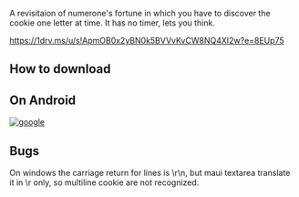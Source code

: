 A revisitaion of numerone's fortune in which you have to discover the cookie one letter at time.
It has no timer, lets you think.

https://1drv.ms/u/s!ApmOB0x2yBN0k5BVVvKvCW8NQ4XI2w?e=8EUp75


## How to download
## On Android

[![google](https://play.google.com/intl/it_it/badges/static/images/badges/en_badge_web_generic.png)](https://play.google.com/store/apps/details?id=org.altervista.numerone.wheelofnumfortune)


## Bugs

On windows the carriage return for lines is \r\n, but maui textarea translate it in \r only, so multiline cookie are not recognized.
